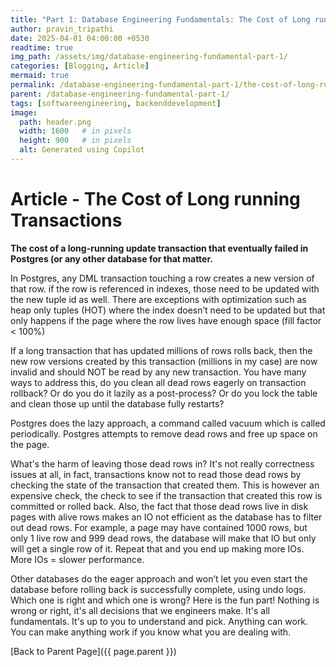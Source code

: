 ```yaml
---
title: "Part 1: Database Engineering Fundamentals: The Cost of Long running Transactions"
author: pravin_tripathi
date: 2025-04-01 04:00:00 +0530
readtime: true
img_path: /assets/img/database-engineering-fundamental-part-1/
categories: [Blogging, Article]
mermaid: true
permalink: /database-engineering-fundamental-part-1/the-cost-of-long-running-transactions/
parent: /database-engineering-fundamental-part-1/
tags: [softwareengineering, backenddevelopment]
image:
  path: header.png
  width: 1600   # in pixels
  height: 900   # in pixels
  alt: Generated using Copilot
---
```

# Article - The Cost of Long running Transactions

**The cost of a long-running update transaction that eventually failed in Postgres (or any other database for that matter.**

In Postgres, any DML transaction touching a row creates a new version of that row. if the row is referenced in indexes, those need to be updated with the new tuple id as well. There are exceptions with optimization such as heap only tuples (HOT) where the index doesn’t need to be updated but that only happens if the page where the row lives have enough space (fill factor < 100%)

If a long transaction that has updated millions of rows rolls back, then the new row versions created by this transaction (millions in my case) are now invalid and should NOT be read by any new transaction. You have many ways to address this, do you clean all dead rows eagerly on transaction rollback? Or do you do it lazily as a post-process? Or do you lock the table and clean those up until the database fully restarts?

Postgres does the lazy approach, a command called vacuum which is called periodically. Postgres attempts to remove dead rows and free up space on the page.

What's the harm of leaving those dead rows in? It's not really correctness issues at all, in fact, transactions know not to read those dead rows by checking the state of the transaction that created them. This is however an expensive check, the check to see if the transaction that created this row is committed or rolled back. Also, the fact that those dead rows live in disk pages with alive rows makes an IO not efficient as the database has to filter out dead rows. For example, a page may have contained 1000 rows, but only 1 live row and 999 dead rows, the database will make that IO but only will get a single row of it. Repeat that and you end up making more IOs. More IOs = slower performance.

Other databases do the eager approach and won’t let you even start the database before rolling back is successfully complete, using undo logs. Which one is right and which one is wrong? Here is the fun part! Nothing is wrong or right, it's all decisions that we engineers make. It's all fundamentals. It's up to you to understand and pick. Anything can work. You can make anything work if you know what you are dealing with.

[Back to Parent Page]({{ page.parent }})